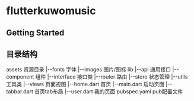# flutterkuwomusic

## Getting Started

## 目录结构
assets 资源目录
|--fonts 字体
|--images 图片/图标
lib
|--api 通用接口
|--component 组件
|--interface 接口类
|--router 路由
|--store 状态管理
|--utils 工具类
|--views 页面视图
|--home.dart 首页
|--main.dart 启动页面
|--tabbar.dart 首页tab布局
|--user.dart 我的页面
pubspec.yaml pub配置文件
